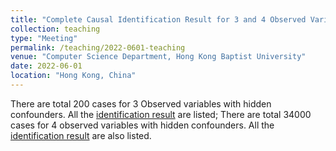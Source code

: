 ```yaml
---
title: "Complete Causal Identification Result for 3 and 4 Observed Variables with Hidden Confounder"
collection: teaching
type: "Meeting"
permalink: /teaching/2022-0601-teaching
venue: "Computer Science Department, Hong Kong Baptist University"
date: 2022-06-01
location: "Hong Kong, China"
---
```


There are total 200 cases for 3 Observed variables with hidden confounders. All the [identification result](/files/id3.html) are listed; There are total 34000 cases for 4 observed variables with hidden confounders. All the [identification result](/files/id4.pdf) are also listed.

<!-- Heading 1
======

Heading 2
======

Heading 3
====== -->